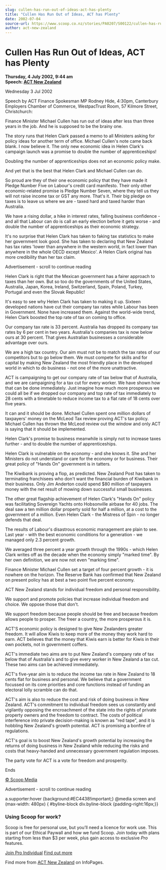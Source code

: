 ```yaml
---
slug: cullen-has-run-out-of-ideas-act-has-plenty
title: "Cullen Has Run Out of Ideas, ACT has Plenty"
date: 2002-07-04
source-url: https://www.scoop.co.nz/stories/PA0207/S00122/cullen-has-run-out-of-ideas-act-has-plenty.htm
author: act-new-zealand
---
```

Cullen Has Run Out of Ideas, ACT has Plenty
===========================================

**Thursday, 4 July 2002, 9:44 am**  
**Speech: [ACT New Zealand](https://info.scoop.co.nz/ACT_New_Zealand)**

Wednesday 3 Jul 2002

  
Speech by ACT Finance Spokesman MP Rodney Hide, 4:30pm, Canterbury Employers Chamber of Commerce, WestpacTrust Room, 57 Kilmore Street, Christchurch:

Finance Minister Michael Cullen has run out of ideas after less than three years in the job. And he is supposed to be the brainy one.

The story runs that Helen Clark passed a memo to all Ministers asking for policy ideas for another term of office. Michael Cullen's note came back blank. I now believe it. The only new economic idea in Helen Clark's campaign launch was a promise to double the number of apprenticeships!

Doubling the number of apprenticeships does not an economic policy make.

And yet that is the best that Helen Clark and Michael Cullen can do.

So proud are they of their one economic policy that they have made it Pledge Number Five on Labour's credit card manifesto. Their only other economic-related promise is Pledge Number Seven, where they tell us they will not raise income tax or GST any more. That's it. Their big pledge on taxes is to leave us where we are - taxed hard and taxed harder than Australia.

We have a rising dollar, a hike in interest rates, falling business confidence - and all that Labour can do is call an early election before it gets worse - and double the number of apprenticeships as their economic strategy.

It's no surprise that Helen Clark has taken to faking tax statistics to make her government look good. She has taken to declaring that New Zealand has tax rates 'lower than anywhere in the western world, in fact lower than anywhere in the whole OECD except Mexico'. A Helen Clark original has more credibility than her tax claim.

Advertisement - scroll to continue reading





Helen Clark is right that the Mexican government has a fairer approach to taxes than her own. But so too do the governments of the United States, Australia, Japan, Korea, Ireland, Switzerland, Spain, Poland, Turkey, Portugal and even the Slovak Republic!

It's easy to see why Helen Clark has taken to making it up. Sixteen developed nations have cut their company tax rates while Labour has been in Government. None have increased them. Against the world-wide trend, Helen Clark boosted the top rate of tax on coming to office.

Our company tax rate is 33 percent. Australia has dropped its company tax rates by 6 per cent in two years. Australia's companies tax is now below ours at 30 percent. That gives Australian businesses a considerable advantage over ours.

We are a high tax country. Our aim must not be to match the tax rates of our competitors but to go below them. We must compete for skills and for capital by making New Zealand the most friendly place in the developed world in which to do business - not one of the more unattractive.

ACT is campaigning to get our company rate of tax below that of Australia, and we are campaigning for a tax cut for every worker. We have shown how that can be done immediately. Just imagine how much more prosperous we could all be if we dropped our company and top rate of tax immediately to 28 cents with a timetable to reduce income tax to a flat rate of 18 cents over five years.

It can and it should be done. Michael Cullen spent one million dollars of taxpayers' money on the McLeod Tax review proving ACT's tax policy. Michael Cullen has thrown the McLeod review out the window and only ACT is saying that it should be implemented.

Helen Clark's promise to business meanwhile is simply not to increase taxes further - and to double the number of apprenticeships.

Helen Clark is vulnerable on the economy - and she knows it. She and her Ministers do not understand or care for the economy or for business. Their great policy of "Hands On" government is in tatters.

The Kiwibank is proving a flop, as predicted. New Zealand Post has taken to terminating franchisees who don't want the financial burden of Kiwibank in their business. Only Jim Anderton could spend $80 million of taxpayers money with the net result of mowing down successful small businesses.

The other great flagship achievement of Helen Clark's "Hands On" policy was facilitating Sovereign Yachts onto Hobsonville airbase for 40 jobs. The deal saw a ten million dollar property sold for half a million, at a cost to the government of a million. Even Helen Clark - the Mistress of Spin - no longer defends that deal.

The results of Labour's disastrous economic management are plain to see. Last year - with the best economic conditions for a generation - we managed only 2.3 percent growth.

We averaged three percent a year growth through the 1990s - which Helen Clark writes off as the decade when the economy simply "marked time". By her own definition, we are now not even "marking time".

Finance Minister Michael Cullen set a target of four percent growth - it is nowhere on the horizon. The Reserve Bank has confirmed that New Zealand on present policy has at best a two point five percent economy.

ACT New Zealand stands for individual freedom and personal responsibility.

We support and promote policies that increase individual freedom and choice. We oppose those that don't.

We support freedom because people should be free and because freedom allows people to prosper. The freer a country, the more prosperous it is.

ACT'S economic policy is designed to give New Zealanders greater freedom. It will allow Kiwis to keep more of the money they work hard to earn. ACT believes that the money that Kiwis earn is better for Kiwis in their own pockets, not in government coffers.

ACT's immediate two aims are to put New Zealand's company rate of tax below that of Australia's and to give every worker in New Zealand a tax cut. These two aims can be achieved immediately.

ACT's five-year aim is to reduce the income tax rate in New Zealand to 18 cents flat for business and personal. We believe that a government focussed on its core priorities and core functions instead of funding an electoral lolly scramble can do that.

ACT's aim is also to reduce the cost and risk of doing business in New Zealand. ACT's commitment to individual freedom sees us constantly and vigilantly opposing the encroachment of the state into the rights of private property owners and the freedom to contract. The costs of political interference into private decision-making is known as "red tape", and it is hobbling New Zealand's growth potential. ACT is promising a bonfire of regulations.

ACT's goal is to boost New Zealand's growth potential by increasing the returns of doing business in New Zealand while reducing the risks and costs that heavy-handed and unnecessary government regulation imposes.

The party vote for ACT is a vote for freedom and prosperity.

Ends

  

[© Scoop Media](http://www.scoop.co.nz/about/terms.html)  

Advertisement - scroll to continue reading



a.supporter:hover {background:#EC4438!important;} @media screen and (max-width: 480px) { #byline-block div.byline-block {padding-right:16px;}}

### Using Scoop for work?

Scoop is free for personal use, but you’ll need a licence for work use. This is part of our Ethical Paywall and how we fund Scoop. Join today with plans starting from less than $3 per week, plus gain access to exclusive _Pro_ features.  
  
[Join Pro Individual](https://pro.scoop.co.nz/Individual/?from=ProIn24) [Find out more](https://pro.scoop.co.nz/using-scoop-for-work/?from=ProIn24)

Find more from [ACT New Zealand](https://info.scoop.co.nz/ACT_New_Zealand) on InfoPages.